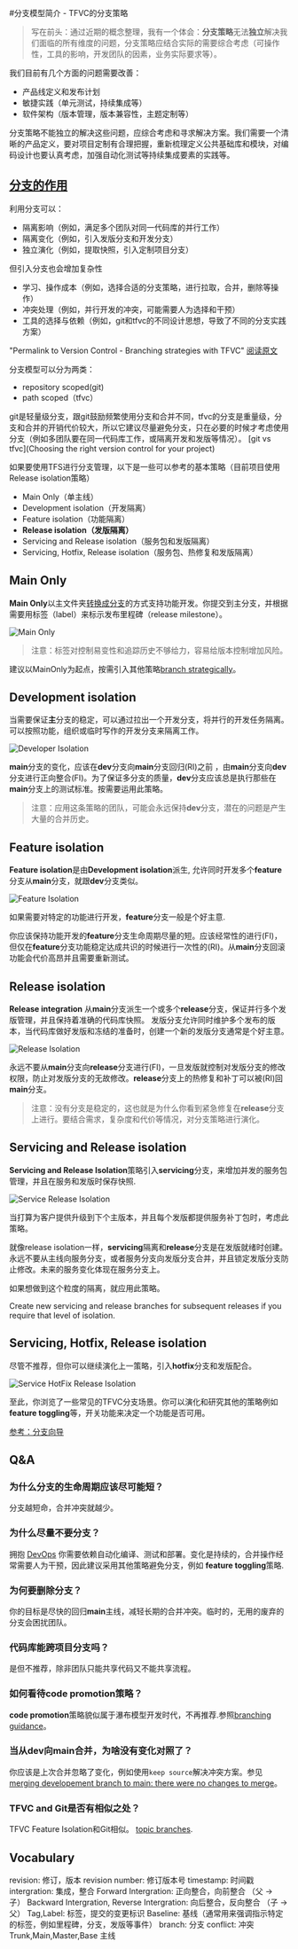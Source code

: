 #分支模型简介 - TFVC的分支策略

>写在前头：通过近期的概念整理，我有一个体会：**分支策略**无法**独立**解决我们面临的所有维度的问题，分支策略应结合实际的需要综合考虑（可操作性，工具的影响，开发团队的因素，业务实际要求等）。

我们目前有几个方面的问题需要改善：

- 产品线定义和发布计划
- 敏捷实践（单元测试，持续集成等）
- 软件架构（版本管理，版本兼容性，主题定制等）

分支策略不能独立的解决这些问题，应综合考虑和寻求解决方案。我们需要一个清晰的产品定义，要对项目定制有合理把握，重新梳理定义公共基础库和模块，对编码设计也要认真考虑，加强自动化测试等持续集成要素的实践等。

## [分支的作用](https://docs.microsoft.com/zh-cn/vsts/tfvc/branch-folders-files)

利用分支可以：

- 隔离影响（例如，满足多个团队对同一代码库的并行工作）
- 隔离变化（例如，引入发版分支和开发分支）
- 独立演化（例如，提取快照，引入定制项目分支）


但引入分支也会增加复杂性

- 学习、操作成本（例如，选择合适的分支策略，进行拉取，合并，删除等操作）
- 冲突处理（例如，并行开发的冲突，可能需要人为选择和干预）
- 工具的选择与依赖（例如，git和tfvc的不同设计思想，导致了不同的分支实践方案）

"Permalink to Version Control - Branching strategies with TFVC" [阅读原文](https://www.visualstudio.com/en-us/articles/branching-strategies-with-tfvc "Permalink to Version Control - Branching strategies with TFVC")

分支模型可以分为两类：
- repository scoped(git)
- path scoped（tfvc）

git是轻量级分支，跟git鼓励频繁使用分支和合并不同，tfvc的分支是重量级，分支和合并的开销代价较大，所以它建议尽量避免分支，只在必要的时候才考虑使用分支（例如多团队要在同一代码库工作，或隔离开发和发版等情况）。
[git vs tfvc](Choosing the right version control for your project)


如果要使用TFS进行分支管理，以下是一些可以参考的基本策略（目前项目使用Release isolation策略）

- Main Only（单主线）
- Development isolation（开发隔离）
- Feature isolation（功能隔离）
- **Release isolation（发版隔离）**
- Servicing and Release isolation（服务包和发版隔离）
- Servicing, Hotfix, Release isolation（服务包、热修复和发版隔离）

## Main Only

**Main Only**以主文件夹[转换成分支][5]的方式支持功能开发。你提交到主分支，并根据需要用标签（label）来标示发布里程碑（release milestone）。

![Main Only][6]

> 注意：标签对控制易变性和追踪历史不够给力，容易给版本控制增加风险。

建议以MainOnly为起点，按需引入其他策略[branch strategically][7]。

## Development isolation

当需要保证**主**分支的稳定，可以通过拉出一个开发分支，将并行的开发任务隔离。可以按照功能，组织或临时写作的开发分支来隔离工作。

![Developer Isolation][8]

**main**分支的变化，应该在**dev**分支向**main**分支回归(RI)之前 ，由**main**分支向**dev**分支进行正向整合(FI)。为了保证多分支的质量，**dev**分支应该总是执行那些在**main**分支上的测试标准。按需要运用此策略。

> 注意：应用这条策略的团队，可能会永远保持**dev**分支，潜在的问题是产生大量的合并历史。

## Feature isolation

**Feature isolation**是由**Development isolation**派生, 允许同时开发多个**feature**分支从**main**分支，就跟**dev**分支类似。

![Feature Isolation][9]

如果需要对特定的功能进行开发，**feature**分支一般是个好主意.

你应该保持功能开发的**feature**分支生命周期尽量的短。应该经常性的进行(FI)，但仅在**feature**分支功能稳定达成共识的时候进行一次性的(RI)。从**main**分支回滚功能会代价高昂并且需要重新测试。

## Release isolation

**Release integration** 从**main**分支派生一个或多个**release**分支，保证并行多个发版管理，并且保持着准确的代码库快照。
发版分支允许同时维护多个发布的版本，当代码库做好发版和冻结的准备时，创建一个新的发版分支通常是个好主意。

![Release Isolation][10]

永远不要从**main**分支向**release**分支进行(FI)，一旦发版就控制对发版分支的修改权限，防止对发版分支的无故修改。**release**分支上的热修复和补丁可以被(RI)回**main**分支。

> 注意：没有分支是稳定的，这也就是为什么你看到紧急修复在**release**分支上进行。要结合需求，复杂度和代价等情况，对分支策略进行演化。

## Servicing and Release isolation

**Servicing and Release Isolation**策略引入**servicing**分支，来增加并发的服务包管理，并且在服务和发版时保存快照.

![Service Release Isolation][11]

当打算为客户提供升级到下个主版本，并且每个发版都提供服务补丁包时，考虑此策略。

就像release isolation一样，**servicing**隔离和**release**分支是在发版就绪时创建。永远不要从主线向服务分支，或者服务分支向发版分支合并，并且锁定发版分支防止修改。未来的服务变化体现在服务分支上。

如果想做到这个粒度的隔离，就应用此策略。

Create new servicing and release branches for subsequent releases if you require that level of isolation.

## Servicing, Hotfix, Release isolation

尽管不推荐，但你可以继续演化上一策略，引入**hotfix**分支和发版配合。

![Service HotFix Release Isolation][12]

至此，你浏览了一些常见的TFVC分支场景。你可以演化和研究其他的策略例如**feature toggling**等，开关功能来决定一个功能是否可用。

[参考：分支向导](http://vsarbranchingguide.codeplex.com/)

## Q&A

### 为什么分支的生命周期应该尽可能短？

分支越短命，合并冲突就越少。

### 为什么尽量不要分支？

拥抱 [DevOps][14] 你需要依赖自动化编译、测试和部署。变化是持续的，合并操作经常需要人为干预，因此建议采用其他策略避免分支，例如 **feature toggling**策略.

### 为何要删除分支？

你的目标是尽快的回归**main**主线，减轻长期的合并冲突。临时的，无用的废弃的分支会困扰团队。

### 代码库能跨项目分支吗？

是但不推荐，除非团队只能共享代码又不能共享流程。

### 如何看待**code promotion**策略？

**code promotion**策略貌似属于瀑布模型开发时代，不再推荐.参照[branching guidance][4]。

### 当从**dev**向**main**合并，为啥没有变化对照了？

你应该是上次合并忽略了变化，例如使用`keep source`解决冲突方案。参见[merging developement branch to main: there were no changes to merge][15]。


### TFVC and Git是否有相似之处？

TFVC Feature Isolation和Git相似。 [topic branches][16].

[1]: _img/tfvc.png
[2]: https://msdn.microsoft.com/en-us/library/ms181237.aspx
[3]: https://msdn.microsoft.com/en-us/library/ms181423.aspx
[4]: http://vsarbranchingguide.codeplex.com
[5]: https://msdn.microsoft.com/en-us/library/ms181425.aspx
[6]: _img/branching-scenarios-main-only.gif
[7]: https://msdn.microsoft.com/en-us/library/ee782536.aspx
[8]: _img/branching-scenarios-developer-isolation.gif
[9]: _img/branching-scenarios-feature-isolation.gif
[10]: _img/branching-scenarios-release-isolation.gif
[11]: _img/branching-scenarios-service-release-isolation.gif
[12]: _img/branching-scenarios-service-hotfix-release-isolation.gif
[13]: https://msdn.microsoft.com/en-ca/magazine/dn683796.aspx
[14]: http://aka.ms/devops
[15]: http://stackoverflow.com/questions/27590388/merging-developement-branch-to-main-there-were-no-changes-to-merge
[16]: http://www.git-scm.com/book/en/v2/Git-Branching-Branching-Workflows#Topic-Branches
  
## Vocabulary

revision: 修订，版本
revision number: 修订版本号
timestamp: 时间戳
intergration: 集成，整合
Forward Intergration: 正向整合，向前整合 （父 -> 子）
Backward Intergration, Reverse Intergration: 向后整合，反向整合 （子 -> 父）
Tag,Label: 标签，提交的变更标识
Baseline: 基线（通常用来强调指示特定的标签，例如里程碑，分支，发版等事件）
branch: 分支
conflict: 冲突
Trunk,Main,Master,Base 主线

